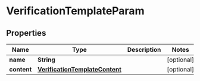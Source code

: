 

# VerificationTemplateParam

## Properties

Name | Type | Description | Notes
------------ | ------------- | ------------- | -------------
**name** | **String** |  |  [optional]
**content** | [**VerificationTemplateContent**](VerificationTemplateContent.md) |  |  [optional]



